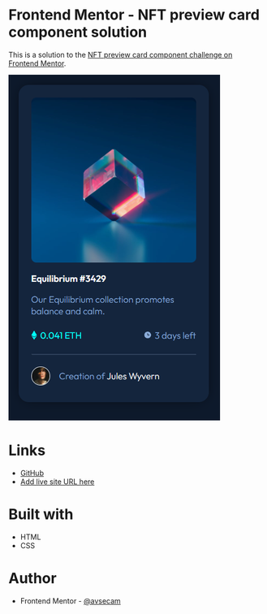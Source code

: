 # Frontend Mentor - NFT preview card component solution

This is a solution to the [NFT preview card component challenge on Frontend Mentor](https://www.frontendmentor.io/challenges/nft-preview-card-component-SbdUL_w0U).

![](./screenshot.png)

# Links

- [GitHub](https://your-solution-url.com)
- [Add live site URL here](https://your-live-site-url.com)

# Built with

- HTML
- CSS

# Author

- Frontend Mentor - [@avsecam](https://www.frontendmentor.io/profile/avsecam)

